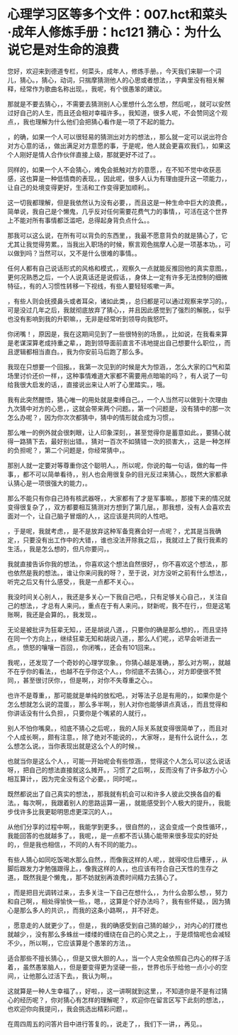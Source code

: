 # 心理学习区等多个文件：007.hct和菜头·成年人修炼手册：hc121 猜心：为什么说它是对生命的浪费

您好，欢迎来到德道专栏，何菜头，成年人，修炼手册。，今天我们来聊一个词儿，猜心。，猜心，动词，只揣摩猜测他人的心思或者想法，，字典里没有相关解释，经常作为歌曲名称出现。，我呢，有个很愚笨的建议。

那就是不要去猜心，，不需要去猜测别人心里想什么怎么想，然后呢，，就可以安然过好自己的人生，而且还会相对幸福许多。，我知道，很多人呢，不会赞同这个观点，，我也理解为什么他们会把猜心看作是一项了不起的能力。

，的确，如果一个人可以很轻易的猜测出对方的想法，，那么就一定可以说出符合对方心意的话，，做出满足对方意愿的事，于是呢，他人就会更喜欢我们。，如果这个人刚好是情人合作伙伴直接上级，那就更好不过了。。

同样的，如果一个人不会猜心，难免会抵触对方的意愿，，在不知不觉中收获恶感，这也算是一种低情商的表现。，因此呢，很多人认为有理由提升这一项能力，，让自己的处境变得更好，生活和工作变得更加顺利。。

这一切我都理解，但是我依然认为没有必要，，而且这是一种生命中巨大的浪费。，简单说，我自己是个懒鬼，几乎反对任何需要花费气力的事情，，可活在这个世界上不能对所有事情都泛滥吧，总得起身背负点什么。。

那我可以这么说，在所有可以背负的东西里，，我最不愿意背负的就是猜心了，它尤其让我觉得劳累。，当我出入职场的时候，察言观色揣摩人心是一项基本功。，可以做到吗？当然可以，又不是什么很难的事情。。

任何人都有自己说话形式的风格和模式，，观察久一点就能反推回他的真实意图。，更何况熟悉之后，一个人说真话还是说假话，，身体上一定有许多无法控制的细微特征。，有的人习惯性转移一下视线，有些人要轻轻咳嗽一声。

，有些人则会抚摸鼻头或者耳朵，诸如此类，，总归都是可以通过观察来学习的。，可是没过几年之后，我就彻底放弃了猜心，，并且因此感觉到了强烈的解脱。，似乎也没有影响到我的升职嘛，，无非是经常听到领导向我怒吓。

你闭嘴！，原因是，我在这期间见到了一些很特别的场景。，比如说，在我看来算是老谋深算老成持重之辈，，跑到领导面前直言不讳地提出自己想要什么职位，，而且逻辑都相当直白。，我为你安前马后跑了那么多。

我现在只想要一个回报。，我第一次见到的时候是大为惊涵，，怎么大家的口气和菜场里讨价还价一样，，这种事情难道大家都不需要用点暗喻的吗？，有人说了一句给我很大启发的话，，直接说出来让人听了心里踏实。，哦。

我有此突然醒悟，猜心唯一的用处就是束缚自己。，一个人当然可以做到十次理由九次猜中对方的心思，，这就会带来两个问题。，第一个问题是，没有猜中的那一次怎么办呢？，因为你次次都猜中，猜中的情形就会成为习惯，。

那么唯一的例外就会很刺眼，让人印象深刻，，甚至觉得你是蓄意如此。，要猜心就得一路猜下去，最好别出错。，猜对一百次不如猜错一次的损害大，，这是一种怎样的负担呢？，第二个问题是，你经常猜中，。

那别人就一定要对等尊重你这个聪明人。，所以呢，你说的每一句话，做的每一件事，，都不可以简单看待，，别人也会用很复杂的目光反过来猜心。，既然大家都承认猜心是一项很强大的能力，。

那么不能只有你自己持有核武器呀，，大家都有了才是军事嘛。，那接下来的情况就变得很复杂了，，双方都要相互猜测对方想到了第几层。，那我想，没有人会喜欢去面对一个，让自己脑子冒烟的人，，这应该是共同的人性吧。

，于是呢，我就考虑，，是不是放弃这种军备竞赛会好一点呢？，尤其是当我确定，，只要没有出工作中的大错，，谁也没法开除我之后，，我就过上了我行我素的生活。，我是怎么想的，但凡你要问，。

我就直接告诉你我的想法。，你喜欢这个想法自然很好，，你不喜欢这个想法，，那也依然是我的想法。，谁让你来问我的呀？，至于说，对方没听之前有什么想法，，听完之后又有什么感受，，我是一点都不关心。。

我没时间关心别人，，我还是多关心一下我自己吧。，只有足够关心自己，，关注自己的想法，，才总有人来问。，重点在于有人来问。，财新呢，我不在行，，但是这笔账啊，我还是会算的。，我发现，。

无论是被批评为狂辈无知，，还是胡说八道，，只要你的确是那么想的，，而且坚持在同一个方向上，，继续狂辈无知和胡说八道，，那么人们呢，，迟早会听进去一点。，愤怒的嚷嚷一百回，，你闭嘴，，还会有101回来。。

我呢，，还发现了一个奇妙的心理学现象。，你猜心越是准确，，那么对方啊，，就越不在乎你的看法，，也越不在乎你这个人。，你彻底不去猜心，，对方即便很不赞同，，甚至很讨厌你，，但是啊，，对你不失尊重之心。。

也许不是尊重，，那可能就是单纯的放松吧。，对等法子总是有用的，，如果你是个怎么想就怎么说的混蛋，，那么多半啊，，别人对你也能够讲点真话，，而且觉得和你讲话没有什么负担，，只要你是个嘴紧的人就行，。

别人不怕你嘴臭。，彻底不猜心之后呢，，我的人际关系就变得很简单了，，而且对个人成长啊，，颇有注意。，除了绝对不能说的，，大家呀，，是有什么说什么，，怎么想怎么说。，当你表现出就是这么个人的时候，。

也就当你是这么个人，，可能一开始呢会有些惊涵，，觉得这个人怎么可以这么说话呀，，把自己的想法直接就这么摊开。，习惯了之后啊，，反而没有了许多敌方小心相互算计，，因为完全没有这个必要。，同时呢，。

既然都说出了自己真实的想法，，那我就有机会可以和许多人彼此交换各自的看法。，每次啊，，我跟着别人的思路运算一遍，，就能感受到个人极大的提升。，我能步伐许多比我更聪明思虑更深沉的人，。

从他们分享的过程中啊，，我能学到更多。，很自然的，，这会变成一个良性循环，，我能回答的也就越多了。，我呢，，是一点都不否认猜心能带来很多现实的好处的，，但是我也相信，，不同的人有不同的能力。。

有些人猜心如同吃饭喝水那么自然，，而像我这样的人呢，，就得咬住后槽牙，，从脚后跟发力才勉强跟得上。，像我这样的人，，也应该有符合自己天性的生存之道。，既然我是个懒鬼，，那不妨就别再浪费时间精力去猜心了。

，而是把目光调转过来，，去多关注一下自己在想什么，，为什么会那么想，，努力和自己啊，，相处得愉快一些。，嗯，，这算是个好办法吗？，我有些怀疑。，因为猜心是那么多人的共识，，而我的这条小路啊，，并不好走。

，愿意走的人就更少了。，但是，，我的确感受到自己猜的越少，，对内心的打搅也就越少，，没有那么多蛛丝一缕缕的缠绕在自己的心灵之上，，于是烦恼呢也会减轻不少。，所以啊，，它应该算是个愚笨的方法，。

适合那些不擅长猜心，，但是又很大胆的人。，当一个人完全依照自己内心的样子活着，，虽然愚笨脑人，，但是要变得更为坚硬一些，，世界也乐于给他一点小小的空间，，让他那么过活下去。，我认为啊，。

这就算是一种人生幸福了。，好啦，，这一讲啊就到这里，，不知道你是不是有过猜心的经历呢？，你对猜心有怎样的理解呢？，欢迎你在留言区写下此刻的想法，，也欢迎你向我提问，，我会挑选出精彩问题，。

在周四周五的问答片目中进行答复的。，说走了，，我们下一讲，，再见。。